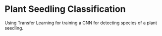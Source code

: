 # Plant Seedling Classification
Using Transfer Learning for training a CNN for detecting species of a plant seedling.
